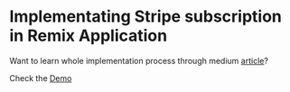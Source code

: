 # Implementating Stripe subscription in Remix Application

Want to learn whole implementation process through medium [article](https://medium.com/javascript-in-plain-english/integrating-stripe-subscription-payment-in-the-remix-application-c678a2eb5848)?

Check the [Demo](https://www.youtube.com/watch?v=YxtK9gjVwLs)

